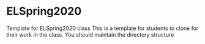 # ELSpring2020
Template for ELSpring2020 class
This is a template for students to clone for their work in the class. You should maintain the directory structure
